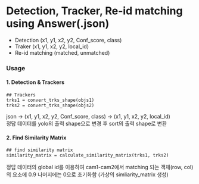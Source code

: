 # Detection, Tracker, Re-id matching using Answer(.json)
- Detection (x1, y1, x2, y2, Conf_score, class)
- Traker (x1, y1, x2, y2, local_id)
- Re-id matching (matched, unmatched)

### Usage
#### 1. Detection & Trackers
~~~
## Trackers
trks1 = convert_trks_shape(objs1)
trks2 = convert_trks_shape(objs2)
~~~
json -> (x1, y1, x2, y2, Conf_score, class) -> (x1, y1, x2, y2, local_id) <br>
정답 데이터를 yolo의 출력 shape으로 변경 후 sort의 출력 shape로 변환

#### 2. Find Similarity Matrix
~~~
## find similarity matrix
similarity_matrix = calculate_similarity_matrix(trks1, trks2)
~~~
정답 데이터의 global id를 이용하여 cam1-cam2에서 matching 되는 객체(row, col)의 요소에 0.9 나머지에는 0으로 초기화함 (가상의 simliarity_matrix 생성)

